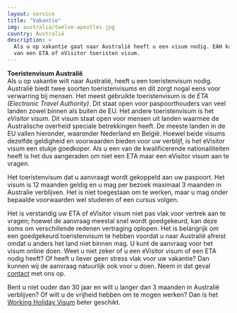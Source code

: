 ```yaml
---
layout: service
title: "Vakantie"
img: australia/twelve-apostles.jpg
country: Australië
description: >
  Als u op vakantie gaat naar Australië heeft u een visum nodig. EAH kan u helpen bij het verkrijgen
  van een ETA of eVisitor toeristen visum.
---
```

<p>
<strong>Toeristenvisum Australië</strong><br/>
Als u op vakantie wilt naar Australië, heeft u een toeristenvisum nodig. Australië biedt twee soorten toeristenvisums en dit zorgt nogal eens voor verwarring bij mensen. Het meest gebruikte toeristenvisum is de <i>ETA (Electronic Travel Authority)</i>. Dit staat open voor paspoorthouders van veel landen zowel binnen als buiten de EU. Het andere toeristenvisum is het <i>eVisitor visum</i>. Dit visum staat open voor mensen uit landen waarmee de Australische overheid speciale betrekkingen heeft. De meeste landen in de EU vallen hieronder, waaronder Nederland en België. Hoewel beide visums dezelfde geldigheid en voorwaarden bieden voor uw verblijf, is het eVisitor visum een stukje goedkoper. Als u een van de kwalificerende nationailiteiten heeft  is het dus aangeraden om niet een ETA maar een eVisitor visum aan te vragen.

Het toeristenvisum dat u aanvraagt wordt gekoppeld aan uw paspoort. Het visum is 12 maanden geldig en u mag per bezoek maximaal 3 maanden in Australie verblijven. Het is niet toegestaan om te werken, maar u mag onder bepaalde voorwaarden wel studeren of een cursus volgen.

<p>Het is verstandig uw ETA of eVisitor visum niet pas vlak voor vertrek aan te vragen; hoewel de aanvraag meestal snel wordt goedgekeurd, kan deze soms om verschillende redenen vertraging oplopen. Het is belangrijk om een goedgekeurd toeristenvisum te hebben voordat u naar Australië afreist omdat u anders het land niet binnen mag. U kunt de aanvraag voor het visum online doen. Weet u niet zeker of u een eVisitor visum of een ETA nodig heeft? Of heeft u liever geen stress vlak voor uw vakantie? Dan kunnen wij de aanvraag natuurlijk ook voor u doen. Neem in dat geval <a href="{{ site.baseurl }}/contact">contact</a> met ons op. </p>

<p>Bent u niet ouder dan 30 jaar en wilt u langer dan 3 maanden in Australië verblijven? Of wilt u de vrijheid hebben om te mogen werken? Dan is het <a href="{{ site.baseurl }}/australie/working-holiday">Working Holiday Visum</a> beter geschikt.
<p/>
